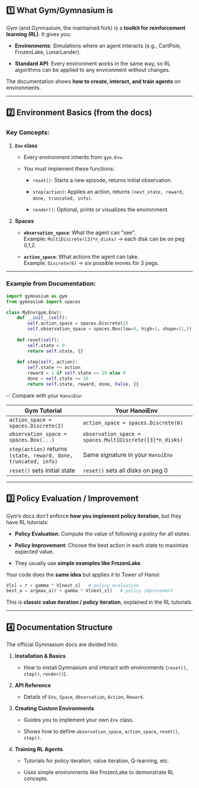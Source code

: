 
## 1️⃣ What Gym/Gymnasium is

Gym (and Gymnasium, the maintained fork) is a **toolkit for reinforcement learning (RL)**. It gives you:

- **Environments**: Simulations where an agent interacts (e.g., CartPole, FrozenLake, LunarLander).
    
- **Standard API**: Every environment works in the same way, so RL algorithms can be applied to any environment without changes.
    

The documentation shows **how to create, interact, and train agents** on environments.

---

## 2️⃣ Environment Basics (from the docs)

### Key Concepts:

1. **`Env` class**
    
    - Every environment inherits from `gym.Env`.
        
    - You must implement these functions:
        
        - `reset()`: Starts a new episode, returns initial observation.
            
        - `step(action)`: Applies an action, returns `(next_state, reward, done, truncated, info)`.
            
        - `render()`: Optional, prints or visualizes the environment.
            
2. **Spaces**
    
    - **`observation_space`**: What the agent can "see".  
        Example: `MultiDiscrete([3]*n_disks)` → each disk can be on peg 0,1,2.
        
    - **`action_space`**: What actions the agent can take.  
        Example: `Discrete(6)` → six possible moves for 3 pegs.
        

---

### Example from Documentation:

```python
import gymnasium as gym
from gymnasium import spaces

class MyEnv(gym.Env):
    def __init__(self):
        self.action_space = spaces.Discrete(2)
        self.observation_space = spaces.Box(low=0, high=1, shape=(1,))
    
    def reset(self):
        self.state = 0
        return self.state, {}
    
    def step(self, action):
        self.state += action
        reward = 1 if self.state >= 10 else 0
        done = self.state >= 10
        return self.state, reward, done, False, {}
```

✅ Compare with your `HanoiEnv`:

| Gym Tutorial                                                    | Your HanoiEnv                                           |
| --------------------------------------------------------------- | ------------------------------------------------------- |
| `action_space = spaces.Discrete(2)`                             | `action_space = spaces.Discrete(6)`                     |
| `observation_space = spaces.Box(...)`                           | `observation_space = spaces.MultiDiscrete([3]*n_disks)` |
| `step(action)` returns `(state, reward, done, truncated, info)` | Same signature in your `HanoiEnv`                       |
| `reset()` sets initial state                                    | `reset()` sets all disks on peg 0                       |

---

## 3️⃣ Policy Evaluation / Improvement

Gym’s docs don’t enforce **how you implement policy iteration**, but they have RL tutorials:

- **Policy Evaluation**: Compute the value of following a policy for all states.
    
- **Policy Improvement**: Choose the best action in each state to maximize expected value.
    
- They usually use **simple examples like FrozenLake**.
    

Your code does the **same idea** but applies it to Tower of Hanoi:

```python
V[s] = r + gamma * V[next_s]   # policy evaluation
best_a = argmax_a(r + gamma * V[next_s])   # policy improvement
```

This is **classic value iteration / policy iteration**, explained in the RL tutorials.

---

## 4️⃣ Documentation Structure

The official Gymnasium docs are divided into:

1. **Installation & Basics**
    
    - How to install Gymnasium and interact with environments (`reset()`, `step()`, `render()`).
        
2. **API Reference**
    
    - Details of `Env`, `Space`, `Observation`, `Action`, `Reward`.
        
3. **Creating Custom Environments**
    
    - Guides you to implement your own `Env` class.
        
    - Shows how to define `observation_space`, `action_space`, `reset()`, `step()`.
        
4. **Training RL Agents**
    
    - Tutorials for policy iteration, value iteration, Q-learning, etc.
        
    - Uses simple environments like FrozenLake to demonstrate RL concepts.
        
